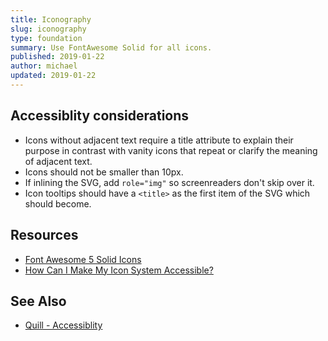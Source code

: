 ```yaml
---
title: Iconography
slug: iconography
type: foundation
summary: Use FontAwesome Solid for all icons.
published: 2019-01-22
author: michael
updated: 2019-01-22
---
```


## Accessiblity considerations
* Icons without adjacent text require a title attribute to explain their purpose in contrast with vanity icons that repeat or clarify the meaning of adjacent text.
* Icons should not be smaller than 10px.
* If inlining the SVG, add `role="img"` so screenreaders don't skip over it.
* Icon tooltips should have a `<title>` as the first item of the SVG which should become.

## Resources
* [Font Awesome 5 Solid Icons](https://fontawesome.com/icons?d=gallery&s=solid)
* [How Can I Make My Icon System Accessible?](https://css-tricks.com/can-make-icon-system-accessible/)

## See Also
* [Quill - Accessiblity](/accessibility)